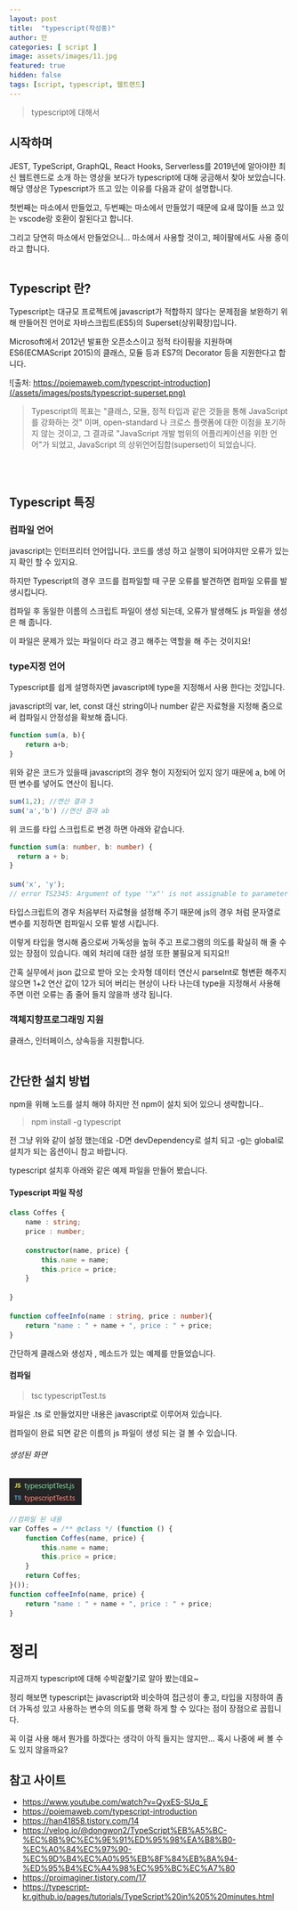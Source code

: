 ```yaml
---
layout: post
title:  "typescript(작성중)"
author: 만
categories: [ script ]
image: assets/images/11.jpg
featured: true
hidden: false
tags: [script, typescript, 웹트랜드]
---
```


> typescript에 대해서 


## 시작하며
JEST, TypeScript, GraphQL, React Hooks, Serverless를 2019년에 알아야한 최신 웹트렌드로 소개 하는 영상을 보다가
typescript에 대해 궁금해서 찾아 보았습니다.
해당 영상은 Typescript가 뜨고 있는 이유를 다음과 같이 설명합니다.

첫번째는 마소에서 만들었고, 두번째는 마소에서 만들었기 때문에 요새 많이들 쓰고 있는 vscode랑 호환이 잘된다고 합니다.

그리고 당연히 마소에서 만들었으니... 마소에서 사용할 것이고, 페이팔에서도 사용 중이라고 합니다.
<br><br>
## Typescript 란?
Typescript는 대규모 프로젝트에 javascript가 적합하지 않다는 문제점을 보완하기 위해 만들어진 언어로 자바스크립트(ES5)의 Superset(상위확장)입니다.

Microsoft에서 2012년 발표한 오픈소스이고 정적 타이핑을 지원하며 ES6(ECMAScript 2015)의 클래스, 모듈 등과 ES7의 Decorator 등을 지원한다고 합니다.

![출처: https://poiemaweb.com/typescript-introduction](/assets/images/posts/typescript-superset.png)

> Typescript의 목표는 "클래스, 모듈, 정적 타입과 같은 것들을 통해 JavaScript를 강화하는 것" 이며, open-standard 나 크로스 플랫폼에 대한 이점을 포기하지 않는 것이고, 그 결과로 "JavaScript 개발 범위의 어플리케이션을 위한 언어"가 되었고, JavaScript 의 상위언어집합(superset)이 되었습니다.
 
 <br><br>
## Typescript 특징
### 컴파일 언어
javascript는 인터프리터 언어입니다. 코드를 생성 하고 실행이 되어야지만 오류가 있는지 확인 할 수 있지요. 

하지만 Typescript의 경우 코드를 컴파일할 때 구문 오류를 발견하면 컴파일 오류를 발생시킵니다.

컴파일 후 동일한 이름의 스크립트 파일이 생성 되는데, 오류가 발생해도 js 파일을 생성은 해 줍니다. 

이 파일은 문제가 있는 파일이다 라고 경고 해주는 역할을 해 주는 것이지요!


### type지정 언어
Typescript를 쉽게 설명하자면 javascript에 type을 지정해서 사용 한다는 것입니다.

javascript의 var, let, const 대신 string이나 number 같은 자료형을 지정해 줌으로써 컴파일시 안정성을 확보해 줍니다.

```javascript
function sum(a, b){
    return a+b;
}
```

위와 같은 코드가 있을때 javascript의 경우 형이 지정되어 있지 않기 때문에 a, b에 어떤 변수를 넣어도 연산이 됩니다.

```javascript
sum(1,2); //연산 결과 3
sum('a','b') //연산 결과 ab
```

위 코드를 타입 스크립트로 변경 하면 아래와 같습니다.

```typescript
function sum(a: number, b: number) {
  return a + b;
}

sum('x', 'y');
// error TS2345: Argument of type '"x"' is not assignable to parameter of type 'number'.
```

타입스크립트의 경우 처음부터 자료형을 설정해 주기 때문에 js의 경우 처럼 문자열로 변수를 지정하면 컴파일시 오류 발생 시킵니다.

이렇게 타입을 명시해 줌으로써 가독성을 높혀 주고 프로그램의 의도를 확실히 해 줄 수 있는 장점이 있습니다. 예외 처리에 대한 설정 또한 불필요게 되지요!!<br>

간혹 실무에서 json 값으로 받아 오는 숫자형 데이터 연산시 parseInt로 형변환 해주지 않으면 1+2 연산 값이 12가 되어 버리는 현상이 나타 나는데 
type을 지정해서 사용해 주면 이런 오류는 좀 줄어 들지 않을까 생각 됩니다.

### 객체지향프로그래밍 지원
클래스, 인터페이스, 상속등을 지원합니다.
<br><br>


## 간단한 설치 방법
npm을 위해 노드를 설치 해야 하지만 전 npm이 설치 되어 있으니 생략합니다..

> npm install -g typescript

전 그냥 위와 같이 설정 했는데요 -D면 devDependency로 설치 되고 -g는 global로 설치가 되는 옵션이니 참고 바랍니다.

typescript 설치후 아래와 같은 예제 파일을 만들어 봤습니다.
#### Typescript 파일 작성
```typescript
class Coffes {
    name : string;
    price : number;

    constructor(name, price) {
        this.name = name;
        this.price = price;
    }

}

function coffeeInfo(name : string, price : number){
    return "name : " + name + ", price : " + price;
}
```
간단하게 클래스와 생성자 , 메소드가 있는 예제를 만들었습니다.

#### 컴파일
> tsc typescriptTest.ts

파일은 .ts 로 만들었지만 내용은 javascript로 이루어져 있습니다.

컴파일이 완료 되면 같은 이름의 js 파일이 생성 되는 걸 볼 수 있습니다.
###### 생성된 화면

![출처: 내가 한 캡처](/assets/images/posts/190926_typescript2.jpg)

``` javascript
//컴파일 된 내용
var Coffes = /** @class */ (function () {
    function Coffes(name, price) {
        this.name = name;
        this.price = price;
    }
    return Coffes;
}());
function coffeeInfo(name, price) {
    return "name : " + name + ", price : " + price;
}

```

# 정리
지금까지 typescript에 대해 수박겉핥기로 알아 봤는데요~

정리 해보면 typescript는 javascript와 비슷하여 접근성이 좋고, 타입을 지정하여 좀 더 가독성 있고 사용하는 변수의 의도를 명확 하게 할 수 있다는 점이 장점으로 꼽힙니다. 

꼭 이걸 사용 해서 뭔가를 하겠다는 생각이 아직 들지는 않지만... 혹시 나중에 써 볼 수도 있지 않을까요? 



## 참고 사이트
- https://www.youtube.com/watch?v=QyxES-SUq_E
- https://poiemaweb.com/typescript-introduction 
- https://han41858.tistory.com/14
- https://velog.io/@dongwon2/TypeScript%EB%A5%BC-%EC%8B%9C%EC%9E%91%ED%95%98%EA%B8%B0-%EC%A0%84%EC%97%90-%EC%9D%B4%EC%A0%95%EB%8F%84%EB%8A%94-%ED%95%B4%EC%A4%98%EC%95%BC%EC%A7%80
- https://proimaginer.tistory.com/17
- https://typescript-kr.github.io/pages/tutorials/TypeScript%20in%205%20minutes.html